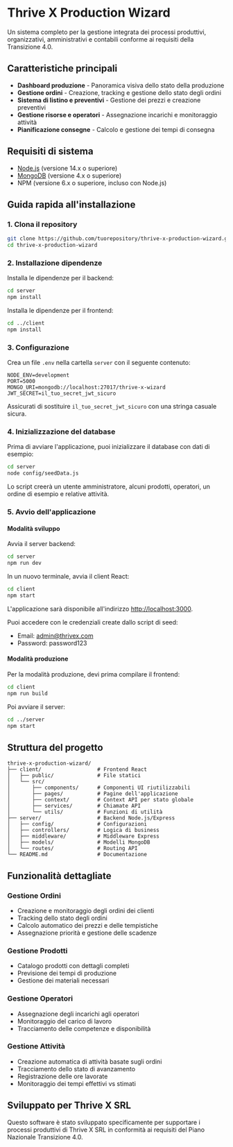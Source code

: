 # Thrive X Production Wizard

Un sistema completo per la gestione integrata dei processi produttivi, organizzativi, amministrativi e contabili conforme ai requisiti della Transizione 4.0.

## Caratteristiche principali

- **Dashboard produzione** - Panoramica visiva dello stato della produzione
- **Gestione ordini** - Creazione, tracking e gestione dello stato degli ordini
- **Sistema di listino e preventivi** - Gestione dei prezzi e creazione preventivi
- **Gestione risorse e operatori** - Assegnazione incarichi e monitoraggio attività
- **Pianificazione consegne** - Calcolo e gestione dei tempi di consegna

## Requisiti di sistema

- [Node.js](https://nodejs.org/) (versione 14.x o superiore)
- [MongoDB](https://www.mongodb.com/) (versione 4.x o superiore)
- NPM (versione 6.x o superiore, incluso con Node.js)

## Guida rapida all'installazione

### 1. Clona il repository

```bash
git clone https://github.com/tuorepository/thrive-x-production-wizard.git
cd thrive-x-production-wizard
```

### 2. Installazione dipendenze

Installa le dipendenze per il backend:

```bash
cd server
npm install
```

Installa le dipendenze per il frontend:

```bash
cd ../client
npm install
```

### 3. Configurazione

Crea un file `.env` nella cartella `server` con il seguente contenuto:

```
NODE_ENV=development
PORT=5000
MONGO_URI=mongodb://localhost:27017/thrive-x-wizard
JWT_SECRET=il_tuo_secret_jwt_sicuro
```

Assicurati di sostituire `il_tuo_secret_jwt_sicuro` con una stringa casuale sicura.

### 4. Inizializzazione del database

Prima di avviare l'applicazione, puoi inizializzare il database con dati di esempio:

```bash
cd server
node config/seedData.js
```

Lo script creerà un utente amministratore, alcuni prodotti, operatori, un ordine di esempio e relative attività.

### 5. Avvio dell'applicazione

#### Modalità sviluppo

Avvia il server backend:

```bash
cd server
npm run dev
```

In un nuovo terminale, avvia il client React:

```bash
cd client
npm start
```

L'applicazione sarà disponibile all'indirizzo [http://localhost:3000](http://localhost:3000).

Puoi accedere con le credenziali create dallo script di seed:

- Email: admin@thrivex.com
- Password: password123

#### Modalità produzione

Per la modalità produzione, devi prima compilare il frontend:

```bash
cd client
npm run build
```

Poi avviare il server:

```bash
cd ../server
npm start
```

## Struttura del progetto

```
thrive-x-production-wizard/
├── client/                  # Frontend React
│   ├── public/              # File statici
│   └── src/
│       ├── components/      # Componenti UI riutilizzabili
│       ├── pages/           # Pagine dell'applicazione
│       ├── context/         # Context API per stato globale
│       ├── services/        # Chiamate API
│       └── utils/           # Funzioni di utilità
├── server/                  # Backend Node.js/Express
│   ├── config/              # Configurazioni
│   ├── controllers/         # Logica di business
│   ├── middleware/          # Middleware Express
│   ├── models/              # Modelli MongoDB
│   └── routes/              # Routing API
└── README.md                # Documentazione
```

## Funzionalità dettagliate

### Gestione Ordini
- Creazione e monitoraggio degli ordini dei clienti
- Tracking dello stato degli ordini
- Calcolo automatico dei prezzi e delle tempistiche
- Assegnazione priorità e gestione delle scadenze

### Gestione Prodotti
- Catalogo prodotti con dettagli completi
- Previsione dei tempi di produzione
- Gestione dei materiali necessari

### Gestione Operatori
- Assegnazione degli incarichi agli operatori
- Monitoraggio del carico di lavoro
- Tracciamento delle competenze e disponibilità

### Gestione Attività
- Creazione automatica di attività basate sugli ordini
- Tracciamento dello stato di avanzamento
- Registrazione delle ore lavorate
- Monitoraggio dei tempi effettivi vs stimati

## Sviluppato per Thrive X SRL

Questo software è stato sviluppato specificamente per supportare i processi produttivi di Thrive X SRL in conformità ai requisiti del Piano Nazionale Transizione 4.0.

